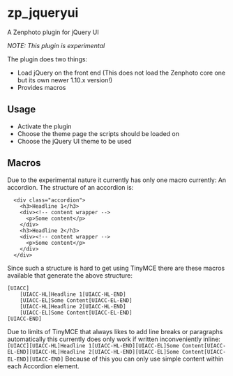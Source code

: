 zp_jqueryui
===========

A Zenphoto plugin for jQuery UI

*NOTE: This plugin is experimental* 

The plugin does two things:
- Load jQuery on the front end (This does not load the Zenphoto core one but its own newer 1.10.x version!)
- Provides macros

Usage
-----
- Activate the plugin
- Choose the theme page the scripts should be loaded on
- Choose the jQuery UI theme to be used

Macros
------
Due to the experimental nature it currently has only one macro currently: An accordion.
The structure of an accordion is:
```   
  <div class="accordion">
    <h3>Headline 1</h3>
    <div><!-- content wrapper -->
      <p>Some content</p>
    </div>
    <h3>Headline 2</h3>
    <div><!-- content wrapper -->
      <p>Some content</p>
    </div>
  </div>
```

Since such a structure is hard to get using TinyMCE there are these macros available that generate the above structure:
```
[UIACC]
    [UIACC-HL]Headline 1[UIACC-HL-END]
    [UIACC-EL]Some Content[UIACC-EL-END]
    [UIACC-HL]Headline 2[UIACC-HL-END]
    [UIACC-EL]Some Content[UIACC-EL-END]
[UIACC-END]
```

Due to limits of TinyMCE that always likes to add  line breaks or paragraphs automatically this currently does only 
work if written inconveniently inline:
`[UIACC][UIACC-HL]Headline 1[UIACC-HL-END][UIACC-EL]Some Content[UIACC-EL-END][UIACC-HL]Headline 2[UIACC-HL-END][UIACC-EL]Some Content[UIACC-EL-END][UIACC-END]`
Because of this you can only use simple content within each Accordion element.
